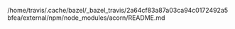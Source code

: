 /home/travis/.cache/bazel/_bazel_travis/2a64cf83a87a03ca94c0172492a5bfea/external/npm/node_modules/acorn/README.md